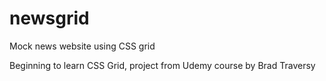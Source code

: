 # newsgrid
Mock news website using CSS grid


Beginning to learn CSS Grid, project from Udemy course by Brad Traversy
